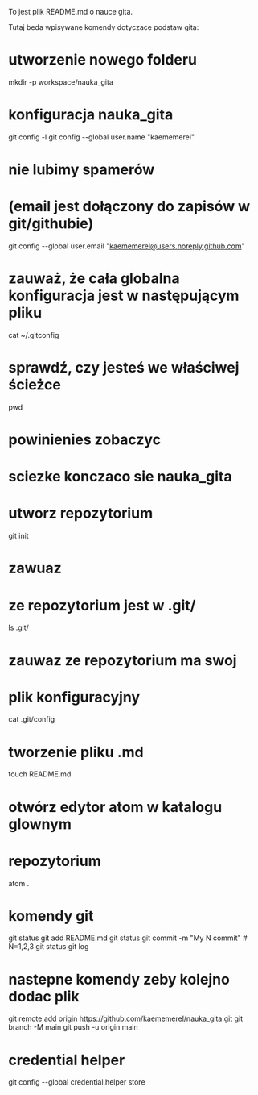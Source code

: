 To jest plik README.md o nauce gita.

Tutaj beda wpisywane komendy dotyczace podstaw gita:

# utworzenie nowego folderu
mkdir -p workspace/nauka_gita

# konfiguracja nauka_gita
git config -l
git config --global user.name "kaememerel"
# nie lubimy spamerów
# (email jest dołączony do zapisów w git/githubie)
git config --global user.email "kaememerel@users.noreply.github.com"

# zauważ, że cała globalna konfiguracja jest w następującym pliku
cat ~/.gitconfig

# sprawdź, czy jesteś we właściwej ścieżce
pwd

# powinienies zobaczyc
# sciezke konczaco sie nauka_gita

# utworz repozytorium
git init

# zawuaz
# ze repozytorium jest w .git/
ls .git/

# zauwaz ze repozytorium ma swoj
# plik konfiguracyjny
cat .git/config

# tworzenie pliku .md
touch README.md

# otwórz edytor atom w katalogu glownym
# repozytorium
atom .

# komendy git
git status
git add README.md
git status
git commit -m "My N commit" # N=1,2,3
git status
git log

# nastepne komendy zeby kolejno dodac plik
git remote add origin https://github.com/kaememerel/nauka_gita.git
git branch -M main
git push -u origin main

# credential helper
git config --global credential.helper store

